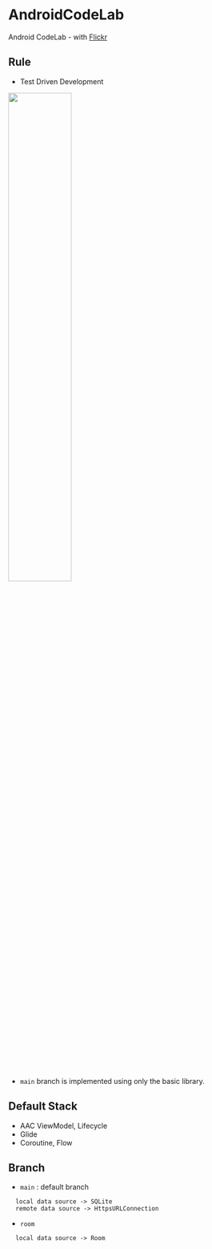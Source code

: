 # AndroidCodeLab
Android CodeLab - with [Flickr](https://www.flickr.com/services/api/)

## Rule
- Test Driven Development

<img src = "https://user-images.githubusercontent.com/40753104/167069819-ae7a1a13-37fb-4a87-9761-c3b2add8f43a.png" width="50%" height="50%">

- ``main`` branch is implemented using only the basic library.

## Default Stack
- AAC ViewModel, Lifecycle
- Glide
- Coroutine, Flow 

## Branch
- `main` : default branch
```
  local data source -> SQLite
  remote data source -> HttpsURLConnection
   ```
- `room`
```
  local data source -> Room
```

